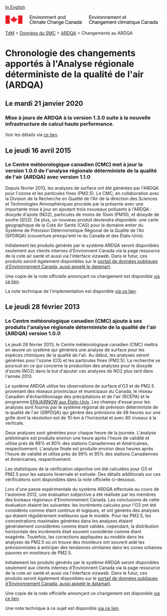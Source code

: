 [In English](changelog_rdaqa_en.md)

![ECCC logo](../../img_eccc-logo.png)

[TdM](../../readme_fr.md) > [Données du SMC](../readme_fr.md) > [ARDQA](readme_rdaqa_fr.md) > Changements au ARDQA

# Chronologie des changements apportés à l'Analyse régionale déterministe de la qualité de l'air (ARDQA)

## Le mardi 21 janvier 2020

### Mise à jours de ARDQA à la version 1.3.0 suite à la nouvelle infrastructure de calcul haute performance. 

Voir les détails via [ce lien](../changelog_multisystems_fr.md).

## Le jeudi 16 avril 2015

### Le Centre météorologique canadien (CMC) met à jour la version 1.0.0 de l'analyse régionale déterministe de la qualité de l'air (ARDQA) avec version 1.1.0

Depuis février 2013, les analyses de surface ont été générées par l'ARDQA pour l'ozone et les particules fines (PM2.5). Le CMC, en collaboration avec la Division de la Recherche en Qualité de l'Air de la direction des Sciences et Technologies Atmosphériques procéde par la présente avec une importante mise à jour en ajoutant trois nouveaux polluants à l'ARDQA : dioxyde d'azote (NO2), particules de moins de 10um (PM10), et dioxyde de soufre (SO2). De plus, un nouveau produit deviendra disponible: une carte géographique de la Cote Air Santé (CAS) pour le domaine entier du Système de Prévision Déterministique Régional de la Qualité de l'Air (SPDRQA) (couverture presqu'enti`re du Canada et des États-Unis).

Initialement les produits générés par le système ARDQA seront disponibles seulement aux clients internes d'Environnent Canada via la page ressource de la cote air santé et aussi via l'interface vizaweb. Dans le futur, ces produits seront également disponibles sur le [portail de données publiques d'Environnement Canada, aussi appelé le datamart](https://dd.weather.gc.ca/).

Une copie de la note officielle annonçant ce changement est disponible [via ce lien](https://dd.weather.gc.ca/doc/genots/2015/04/13/NOCN03_CWAO_132005___00001).

La note technique de l'implementation est disponible [via ce lien](https://collaboration.cmc.ec.gc.ca/cmc/CMOI/product_guide/docs/lib/op_systems/doc_opchanges/RDAQA_v110_Technical_note_FR.pdf).

## Le jeudi 28 février 2013

### Le Centre météorologique canadien (CMC) ajoute à ses produits l'analyse régionale déterministe de la qualité de l'air (ARDQA) version 1.0.0

Le jeudi 28 février 2013, le Centre météorologique canadien (CMC) mettra en œuvre un système qui générera une analyse de surface pour les espèces chimiques de la qualité de l'air. Au début, les analyses seront générées pour l'ozone (O3) et les particules fines (PM2.5). La recherche se poursuit en ce qui concerne la production des analyses pour le dioxyde d'azote (NO2) dans le but d'ajouter ces analyses de NO2 plus tard dans l'année 2013.

Le système ARDQA utilise les observations de surface d'O3 et de PM2.5 provenant des réseaux provinciaux et municipaux du Canada, le réseau Canadien d'échantillonnage des précipitations et de l'air (RCEPA) et le programme [EPA/AIRNOW aux États-Unis](https://airnow.gov/). Les champs d'essai pour les analyses sont fournis par le système régional de prévision déterministe de la qualité de l'air (SRPDQA) qui génère des prévisions de 48 heures sur une grille dont la résolution est de 10-km à l'horizontal et avec 80 niveaux à la verticale.

Deux analyses sont générées pour chaque heure de la journée. L'analyse préliminaire est produite environ une heure après l'heure de validité et utilise prés de 98% et 80% des stations Canadiennes et Américaines, respectivement. L'analyse finale est produite environ deux heures après l'heure de validité et utilise près de 99% et 95% des stations Canadiennes et Américaines, respectivement.

Les statistiques de la vérification objective ont été calculées pour O3 et PM2.5 pour les saisons hivernale et estivale. Des détails additionals sur ces vérifications sont disponibles dans la note officielle ci-dessous.

Lors d'une passe expérimentale du système ARDQA effectuée au cours de l'automne 2012, une évaluation subjective a été réalisée par les membres des bureaux régionaux d'Environnement Canada. Les conclusions de cette évaluation étaient les suivantes: les incréments calcules pour l'O3 ont été considérés comme étant continus et logiques, et ont générés des analyses qui étaient régulièrement meilleures que le modèle. Pour les PM2.5, les concentrations maximales générées dans les analyses étaient généralement considérées comme étant valides. cependant, la distribution horizontale des incréments était souvent considérée comme étant exagérée. Toutefois, les corrections appliquées au modèle dans les analyses de PM2.5 où on trouve des moniteurs ont souvent aidé les prévisionnistes à anticiper des tendances similaires dans les zones urbaines pauvres en moniteurs de PM2.5.

Initialement les produits générés par le système ARDQA seront disponibles seulement aux clients internes d'Environnent Canada via la page ressource de la cote air santé et aussi via l'interface vizaweb. Dans le futur, ces produits seront également disponibles sur le [portail de données publiques d'Environnement Canada, aussi appelé le datamart](https://dd.weather.gc.ca/).

Une copie de la note officielle annonçant ce changement est disponible [via ce lien](https://dd.weather.gc.ca/doc/genots/2013/02/26/NOCN03_CWAO_262215___00276).

Une note technique à ce sujet est disponible [via ce lien](https://collaboration.cmc.ec.gc.ca/cmc/CMOI/product_guide/docs/lib/op_systems/doc_opchanges/technote_rdaqa100_20130228_f.pdf).